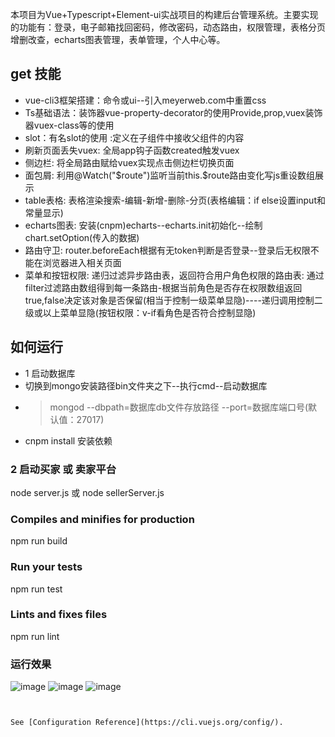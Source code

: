 本项目为Vue+Typescript+Element-ui实战项目的构建后台管理系统。主要实现的功能有：登录，电子邮箱找回密码，修改密码，动态路由，权限管理，表格分页增删改查，echarts图表管理，表单管理，个人中心等。
## get 技能
- vue-cli3框架搭建：命令或ui--引入meyerweb.com中重置css
- Ts基础语法：装饰器vue-property-decorator的使用Provide,prop,vuex装饰器vuex-class等的使用
- slot：有名slot的使用 :定义在子组件中接收父组件的内容
- 刷新页面丢失vuex: 全局app钩子函数created触发vuex
- 侧边栏: 将全局路由赋给vuex实现点击侧边栏切换页面
- 面包屑: 利用@Watch("$route")监听当前this.$route路由变化写js重设数组展示
- table表格: 表格渲染搜索-编辑-新增-删除-分页(表格编辑：if else设置input和常量显示)
- echarts图表: 安装(cnpm)echarts--echarts.init初始化--绘制chart.setOption(传入的数据)
- 路由守卫: router.beforeEach根据有无token判断是否登录--登录后无权限不能在浏览器进入相关页面
- 菜单和按钮权限: 递归过滤异步路由表，返回符合用户角色权限的路由表:
 通过filter过滤路由数组得到每一条路由-根据当前角色是否存在权限数组返回true,false决定该对象是否保留(相当于控制一级菜单显隐)----递归调用控制二级或以上菜单显隐(按钮权限：v-if看角色是否符合控制显隐)

## 如何运行
- 1  启动数据库
- 切换到mongo安装路径bin文件夹之下--执行cmd--启动数据库
- >mongod --dbpath=数据库db文件存放路径 --port=数据库端口号(默认值：27017)
- cnpm install 安装依赖
### 2 启动买家 或 卖家平台
node server.js  或  node  sellerServer.js
### Compiles and minifies for production
npm run build
### Run your tests
npm run test
### Lints and fixes files
npm run lint
### 运行效果
![image](https://github.com/xingzhegudu123/vue-cli3-Ts/blob/feature-dev-1.0/public/imgReadme/accunt.png)
![image](https://github.com/xingzhegudu123/vue-cli3-Ts/blob/feature-dev-1.0/public/imgReadme/table.png)
![image](https://github.com/xingzhegudu123/vue-cli3-Ts/blob/feature-dev-1.0/public/imgReadme/vue3+ts.png)

```


See [Configuration Reference](https://cli.vuejs.org/config/).

